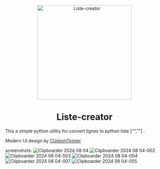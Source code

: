 <p align="center">
  <img alt="Liste-creator" src="https://github.com/user-attachments/assets/826a9ac5-4f03-4802-93ee-a29949096986" width="300px" />
  <h1 align="center">Liste-creator</h1>
</p>

This a simple python utility for convert lignes to python liste ["",""] .

Modern UI design by [CUstomTkinter](https://github.com/TomSchimansky/CustomTkinter)

screenshots:
![Clipboarder 2024 08 04](https://github.com/user-attachments/assets/140717b4-0169-4daa-a9dd-00e21f876967)
![Clipboarder 2024 08 04-002](https://github.com/user-attachments/assets/b48242e9-6131-43a8-b9b1-2f88165e45b5)
![Clipboarder 2024 08 04-003](https://github.com/user-attachments/assets/44188724-00e9-49ce-9928-ff8fa64657c4)
![Clipboarder 2024 08 04-004](https://github.com/user-attachments/assets/47724d96-e7f0-4e88-adef-9f88d534b83d)
![Clipboarder 2024 08 04-007](https://github.com/user-attachments/assets/906d7b03-e2a2-49f5-a1c9-ab3ba0a81bbb)
![Clipboarder 2024 08 04-005](https://github.com/user-attachments/assets/45019dfd-c275-46fa-9f20-7fe5395b15d0)
